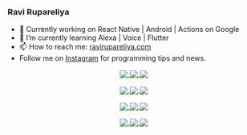 ### Ravi Rupareliya

- 🔭 Currently working on React Native | Android | Actions on Google
- 🌱 I’m currently learning Alexa | Voice | Flutter
- 📫 How to reach me: [ravirupareliya.com](https://ravirupareliya.com)
- Follow me on [Instagram](https://www.instagram.com/ravi.rupareliya/) for programming tips and news.

<a href="https://www.instagram.com/ravi.rupareliya/" target="_blank">
<!-- insta-feed:START-->
<p align="center">
<img align="center" src=https://scontent-iad3-1.cdninstagram.com/v/t51.2885-15/e35/s150x150/122425343_1572645589603046_1626634953961554534_n.jpg?_nc_ht=scontent-iad3-1.cdninstagram.com&_nc_cat=102&_nc_ohc=4HoxRXU8HYUAX_kCiDl&tp=1&oh=0603fc0ff3cd4671a8ff169540a54a40&oe=5FEF8141 />
<img align="center" src=https://scontent-iad3-1.cdninstagram.com/v/t51.2885-15/e35/s150x150/119738360_171946631175661_8308691936849414239_n.jpg?_nc_ht=scontent-iad3-1.cdninstagram.com&_nc_cat=101&_nc_ohc=NwkMnkZm9qkAX_NjXQ_&tp=1&oh=a3f416a7f8f7bcc26c30bc3fba528a86&oe=5FEE7D5D />
<img align="center" src=https://scontent-iad3-1.cdninstagram.com/v/t51.2885-15/e35/s150x150/119471335_3325605627530848_5783608158621298966_n.jpg?_nc_ht=scontent-iad3-1.cdninstagram.com&_nc_cat=104&_nc_ohc=PXH_e89aXn4AX-GMZrK&tp=1&oh=3aceab9f86356827448513962525591a&oe=5FEEFA01 />
</p>
<p align="center">
<img align="center" src=https://scontent-iad3-1.cdninstagram.com/v/t51.2885-15/e35/s150x150/118735524_155532192843864_2438830621806811548_n.jpg?_nc_ht=scontent-iad3-1.cdninstagram.com&_nc_cat=100&_nc_ohc=SwHHkroc5-QAX-fbHc1&tp=1&oh=9c40ec699ffe172563428d064f47d1ef&oe=5FF0BAEE />
<img align="center" src=https://scontent-iad3-1.cdninstagram.com/v/t51.2885-15/e35/s150x150/118358282_793232521422249_4194198869826492121_n.jpg?_nc_ht=scontent-iad3-1.cdninstagram.com&_nc_cat=109&_nc_ohc=hkKU3PK7em0AX-U8xki&tp=1&oh=26b396f72f2e559be415c619369b0aae&oe=5FEF8BBC />
<img align="center" src=https://scontent-iad3-1.cdninstagram.com/v/t51.2885-15/e35/s150x150/118083536_653646245259286_4437462516989252087_n.jpg?_nc_ht=scontent-iad3-1.cdninstagram.com&_nc_cat=110&_nc_ohc=m5Ad6HhJ0O4AX-G6uoe&tp=1&oh=0558be5a2effc3ae0ba60ef0f382fd17&oe=5FEFFB5C />
</p>
<p align="center">
<img align="center" src=https://scontent-iad3-1.cdninstagram.com/v/t51.2885-15/e35/s150x150/118175330_604822603490734_6882222491011634628_n.jpg?_nc_ht=scontent-iad3-1.cdninstagram.com&_nc_cat=110&_nc_ohc=oV9e-BTcf28AX-naJK-&tp=1&oh=2c60140073db8259f9a06966a8c8a49b&oe=5FEE3077 />
<img align="center" src=https://scontent-iad3-1.cdninstagram.com/v/t51.2885-15/e35/s150x150/117801930_118850686597100_8281062695853943386_n.jpg?_nc_ht=scontent-iad3-1.cdninstagram.com&_nc_cat=108&_nc_ohc=cAhdzv_cWA8AX9QjUtp&tp=1&oh=edf1fb424d22adb30d63f541695a6eda&oe=5FEEA240 />
<img align="center" src=https://scontent-iad3-1.cdninstagram.com/v/t51.2885-15/e35/s150x150/117867292_2771207523148452_3241414180657952736_n.jpg?_nc_ht=scontent-iad3-1.cdninstagram.com&_nc_cat=100&_nc_ohc=_IHKWl5zNgwAX8mp8DF&tp=1&oh=5fb74b1cde5ecbe1c4e0b6235ca5f1bb&oe=5FEE3AA1 />
</p>
<p align="center">
<img align="center" src=https://scontent-iad3-1.cdninstagram.com/v/t51.2885-15/e35/s150x150/117931678_793632161399712_7562658963115355616_n.jpg?_nc_ht=scontent-iad3-1.cdninstagram.com&_nc_cat=100&_nc_ohc=ACUk5l6E6k8AX-E9zJL&tp=1&oh=d4c5739219d09a582e185a8583f443b5&oe=5FF03A37 />
<img align="center" src=https://scontent-iad3-1.cdninstagram.com/v/t51.2885-15/e35/s150x150/117747115_220949032661980_1081920512424702093_n.jpg?_nc_ht=scontent-iad3-1.cdninstagram.com&_nc_cat=104&_nc_ohc=TR2SWP_2XCsAX-QnRoU&tp=1&oh=78baf39dc34ed60acf53f444fc0382f1&oe=5FF1A696 />
<img align="center" src=https://scontent-iad3-1.cdninstagram.com/v/t51.2885-15/e35/s150x150/117564950_167171931547080_7523565149947571776_n.jpg?_nc_ht=scontent-iad3-1.cdninstagram.com&_nc_cat=100&_nc_ohc=Q9G7G21chBIAX9qRWQF&tp=1&oh=5a91864598aa6de8969be1544eba01a2&oe=5FF0D6DD />
</p>

<!-- insta-feed:END-->
</a>
